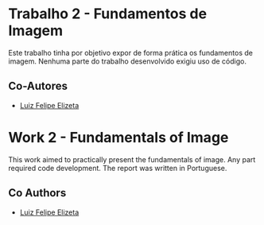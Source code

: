 # Trabalho 2 - Fundamentos de Imagem 
Este trabalho tinha por objetivo expor de forma prática os fundamentos de imagem. Nenhuma parte do trabalho desenvolvido exigiu uso de código.

## Co-Autores
- [Luiz Felipe Elizeta](https://github.com/Elizetaa?tab=repositories)

# Work 2 - Fundamentals of Image
This work aimed to practically present the fundamentals of image. Any part required code development. The report was written in Portuguese.

## Co Authors
- [Luiz Felipe Elizeta](https://github.com/Elizetaa?tab=repositories)